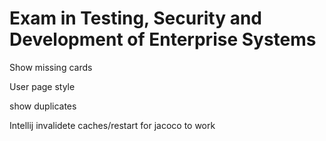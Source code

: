 # Exam in Testing, Security and Development of Enterprise Systems

Show missing cards

User page style

show duplicates 

Intellij invalidete caches/restart for jacoco to work